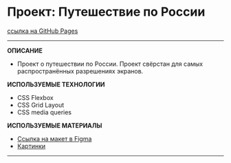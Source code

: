 # Проект: Путешествие по России

[ссылка на GitHub Pages](https://m4rkelus.github.io/russian-travel/index.html "ссылка на GitHub Pages")

---

**ОПИСАНИЕ**

- Проект о путешествии по России. Проект свёрстан для самых распространённых разрешениях экранов.

**ИСПОЛЬЗУЕМЫЕ ТЕХНОЛОГИИ**

- CSS Flexbox
- CSS Grid Layout
- CSS media queries

**ИСПОЛЬЗУЕМЫЕ МАТЕРИАЛЫ**

- [Ссылка на макет в Figma](https://www.figma.com/file/5S2WSbEFL6awjVWJ0NWL8Q/Sprint-3_-Russia-_-desktop-mobile?node-id=28503%3A0 "Ссылка на макет в Figma")
- [Картинки](https://code.s3.yandex.net/web-developer/project-2/sprint-3-images.zip "Картинки")

---
